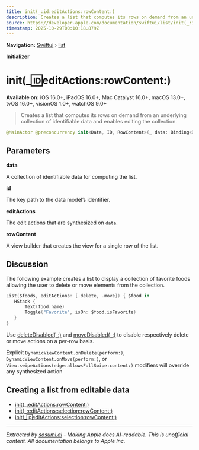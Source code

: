 ```yaml
---
title: init(_:id:editActions:rowContent:)
description: Creates a list that computes its rows on demand from an underlying collection of identifiable data and enables editing the collection.
source: https://developer.apple.com/documentation/swiftui/list/init(_:id:editactions:rowcontent:)
timestamp: 2025-10-29T00:10:18.879Z
---
```


**Navigation:** [Swiftui](/documentation/swiftui) › [list](/documentation/swiftui/list)

**Initializer**

# init(_:id:editActions:rowContent:)

**Available on:** iOS 16.0+, iPadOS 16.0+, Mac Catalyst 16.0+, macOS 13.0+, tvOS 16.0+, visionOS 1.0+, watchOS 9.0+

> Creates a list that computes its rows on demand from an underlying collection of identifiable data and enables editing the collection.

```swift
@MainActor @preconcurrency init<Data, ID, RowContent>(_ data: Binding<Data>, id: KeyPath<Data.Element, ID>, editActions: EditActions<Data>, @ViewBuilder rowContent: @escaping (Binding<Data.Element>) -> RowContent) where Content == ForEach<IndexedIdentifierCollection<Data, ID>, ID, EditableCollectionContent<RowContent, Data>>, Data : MutableCollection, Data : RandomAccessCollection, ID : Hashable, RowContent : View, Data.Index : Hashable
```

## Parameters

**data**

A collection of identifiable data for computing the list.



**id**

The key path to the data model’s identifier.



**editActions**

The edit actions that are synthesized on `data`.



**rowContent**

A view builder that creates the view for a single row of the list.



## Discussion

The following example creates a list to display a collection of favorite foods allowing the user to delete or move elements from the collection.

```swift
List($foods, editActions: [.delete, .move]) { $food in
   HStack {
       Text(food.name)
       Toggle("Favorite", isOn: $food.isFavorite)
   }
}
```

Use [deleteDisabled(_:)](/documentation/swiftui/view/deletedisabled(_:)) and [moveDisabled(_:)](/documentation/swiftui/view/movedisabled(_:)) to disable respectively delete or move actions on a per-row basis.

Explicit `DynamicViewContent.onDelete(perform:)`, `DynamicViewContent.onMove(perform:)`, or `View.swipeActions(edge:allowsFullSwipe:content:)` modifiers will override any synthesized action

## Creating a list from editable data

- [init(_:editActions:rowContent:)](/documentation/swiftui/list/init(_:editactions:rowcontent:))
- [init(_:editActions:selection:rowContent:)](/documentation/swiftui/list/init(_:editactions:selection:rowcontent:))
- [init(_:id:editActions:selection:rowContent:)](/documentation/swiftui/list/init(_:id:editactions:selection:rowcontent:))

---

*Extracted by [sosumi.ai](https://sosumi.ai) - Making Apple docs AI-readable.*
*This is unofficial content. All documentation belongs to Apple Inc.*

